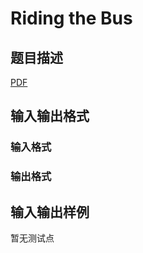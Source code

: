 # Riding the Bus

## 题目描述

[problemUrl]: https://uva.onlinejudge.org/index.php?option=com_onlinejudge&Itemid=8&category=245&page=show_problem&problem=3461

[PDF](https://uva.onlinejudge.org/external/10/p1020.pdf)

## 输入输出格式

### 输入格式

### 输出格式

## 输入输出样例

暂无测试点

